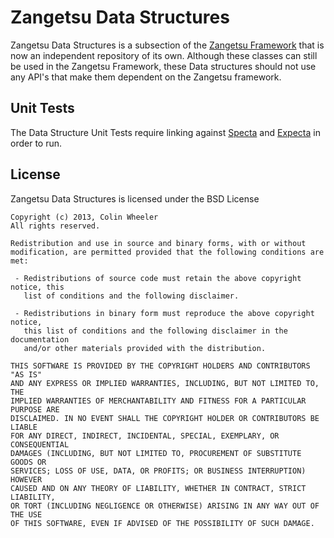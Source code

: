 # Zangetsu Data Structures

Zangetsu Data Structures is a subsection of the [Zangetsu Framework](https://github.com/Machx/Zangetsu) that is now an independent repository of its own. Although these classes can still be used in the Zangetsu Framework, these Data structures should not use any API's that make them dependent on the Zangetsu framework. 

## Unit Tests

The Data Structure Unit Tests require linking against [Specta](https://github.com/petejkim/specta) and [Expecta](https://github.com/petejkim/expecta/) in order to run.

## License

Zangetsu Data Structures is licensed under the BSD License

```
Copyright (c) 2013, Colin Wheeler
All rights reserved.

Redistribution and use in source and binary forms, with or without
modification, are permitted provided that the following conditions are met:

 - Redistributions of source code must retain the above copyright notice, this
   list of conditions and the following disclaimer.

 - Redistributions in binary form must reproduce the above copyright notice,
   this list of conditions and the following disclaimer in the documentation
   and/or other materials provided with the distribution.

THIS SOFTWARE IS PROVIDED BY THE COPYRIGHT HOLDERS AND CONTRIBUTORS "AS IS"
AND ANY EXPRESS OR IMPLIED WARRANTIES, INCLUDING, BUT NOT LIMITED TO, THE
IMPLIED WARRANTIES OF MERCHANTABILITY AND FITNESS FOR A PARTICULAR PURPOSE ARE
DISCLAIMED. IN NO EVENT SHALL THE COPYRIGHT HOLDER OR CONTRIBUTORS BE LIABLE
FOR ANY DIRECT, INDIRECT, INCIDENTAL, SPECIAL, EXEMPLARY, OR CONSEQUENTIAL
DAMAGES (INCLUDING, BUT NOT LIMITED TO, PROCUREMENT OF SUBSTITUTE GOODS OR
SERVICES; LOSS OF USE, DATA, OR PROFITS; OR BUSINESS INTERRUPTION) HOWEVER
CAUSED AND ON ANY THEORY OF LIABILITY, WHETHER IN CONTRACT, STRICT LIABILITY,
OR TORT (INCLUDING NEGLIGENCE OR OTHERWISE) ARISING IN ANY WAY OUT OF THE USE
OF THIS SOFTWARE, EVEN IF ADVISED OF THE POSSIBILITY OF SUCH DAMAGE.
```
